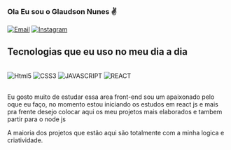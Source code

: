 ### Ola Eu sou o Glaudson Nunes ✌
[![Email](https://img.shields.io/badge/Gmail-D14836?style=for-the-badge&logo=gmail&logoColor=white)](nunesglaudson235@mail.com)
[![Instagram](https://img.shields.io/badge/Instagram-E4405F?style=for-the-badge&logo=instagram&logoColor=white)](https://www.instagram.com/Glaudson_nunes)



## Tecnologias que eu uso no meu dia a dia

<div style = "dysplay: inline-block"><br>

<img alt = "Html5" src = "https://img.shields.io/badge/HTML5-E34F26?style=for-the-badge&logo=html5&logoColor=white">

<img alt = "CSS3" src = "https://img.shields.io/badge/CSS3-1572B6?style=for-the-badge&logo=css3&logoColor=white">

<img alt = "JAVASCRIPT" src = "https://img.shields.io/badge/JavaScript-F7DF1E?style=for-the-badge&logo=javascript&logoColor=black">
  
 <img alt = "REACT" src = "https://img.shields.io/badge/React-20232A?style=for-the-badge&logo=react&logoColor=61DAFB">
  

  

  


</div><br>

Eu gosto muito de estudar essa area front-end sou um apaixonado pelo oque eu faço, no momento estou iniciando os estudos em react js e mais pra frente desejo colocar aqui os meu projetos mais elaborados e tambem partir para o node js

A maioria dos projetos que estâo aqui são totalmente com a minha logica e criatividade.
